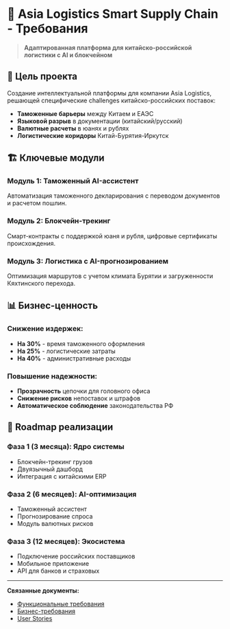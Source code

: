 # 🌉 Asia Logistics Smart Supply Chain - Требования

> **Адаптированная платформа для китайско-российской логистики с AI и блокчейном**

## 🎯 Цель проекта
Создание интеллектуальной платформы для компании Asia Logistics, решающей специфические challenges китайско-российских поставок:

- **Таможенные барьеры** между Китаем и ЕАЭС
- **Языковой разрыв** в документации (китайский/русский)  
- **Валютные расчеты** в юанях и рублях
- **Логистические коридоры** Китай-Бурятия-Иркутск

## 🏗 Ключевые модули

### Модуль 1: Таможенный AI-ассистент
Автоматизация таможенного декларирования с переводом документов и расчетом пошлин.

### Модуль 2: Блокчейн-трекинг
Смарт-контракты с поддержкой юаня и рубля, цифровые сертификаты происхождения.

### Модуль 3: Логистика с AI-прогнозированием
Оптимизация маршрутов с учетом климата Бурятии и загруженности Кяхтинского перехода.

## 📊 Бизнес-ценность

### Снижение издержек:
- **На 30%** - время таможенного оформления
- **На 25%** - логистические затраты  
- **На 40%** - административные расходы

### Повышение надежности:
- **Прозрачность** цепочки для головного офиса
- **Снижение рисков** непоставок и штрафов
- **Автоматическое соблюдение** законодательства РФ

## 🚀 Roadmap реализации

### Фаза 1 (3 месяца): Ядро системы
- Блокчейн-трекинг грузов
- Двуязычный дашборд
- Интеграция с китайскими ERP

### Фаза 2 (6 месяцев): AI-оптимизация  
- Таможенный ассистент
- Прогнозирование спроса
- Модуль валютных рисков

### Фаза 3 (12 месяцев): Экосистема
- Подключение российских поставщиков
- Мобильное приложение
- API для банков и страховых

---

**Связанные документы:**
- [Функциональные требования](functional-requirements.md)
- [Бизнес-требования](business-requirements.md) 
- [User Stories](user-stories.md)
